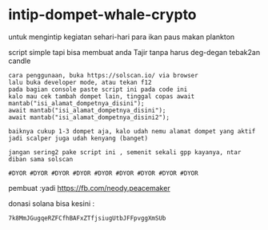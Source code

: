 # intip-dompet-whale-crypto
untuk mengintip kegiatan sehari-hari para ikan paus makan plankton

script simple tapi bisa membuat anda Tajir tanpa harus deg-degan tebak2an candle

    cara penggunaan, buka https://solscan.io/ via browser
    lalu buka developer mode, atau tekan f12
    pada bagian console paste script ini pada code ini
    kalo mau cek tambah dompet lain, tinggal copas await mantab("isi_alamat_dompetnya_disini");
    await mantab("isi_alamat_dompetnya_disini");
    await mantab("isi_alamat_dompetnya_disini2");

    baiknya cukup 1-3 dompet aja, kalo udah nemu alamat dompet yang aktif jadi scalper juga udah kenyang (banget)

    jangan sering2 pake script ini , semenit sekali gpp kayanya, ntar diban sama solscan

    #DYOR #DYOR #DYOR #DYOR #DYOR #DYOR #DYOR #DYOR #DYOR

  pembuat :yadi https://fb.com/neody.peacemaker

 donasi solana bisa kesini : 
 ~~~
 7k8MmJGugqeRZFCfhBAFxZTfjsiugUtbJFFpvggXmSUb
 ~~~